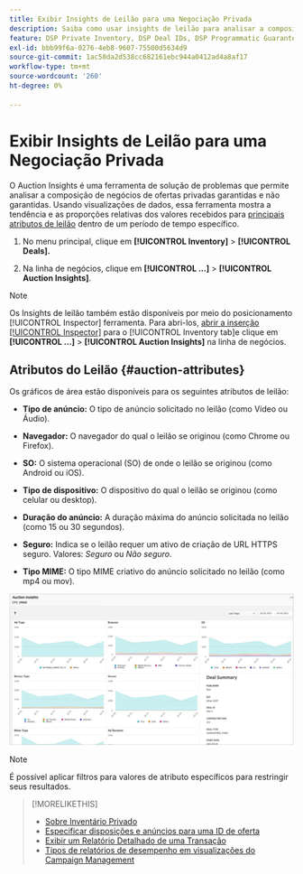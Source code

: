 ```yaml
---
title: Exibir Insights de Leilão para uma Negociação Privada
description: Saiba como usar insights de leilão para analisar a composição de negócios de negócios privados.
feature: DSP Private Inventory, DSP Deal IDs, DSP Programmatic Guaranteed Deals
exl-id: bbb99f6a-0276-4eb8-9607-75500d5634d9
source-git-commit: 1ac58da2d538cc682161ebc944a0412ad4a8af17
workflow-type: tm+mt
source-wordcount: '260'
ht-degree: 0%

---
```


# Exibir Insights de Leilão para uma Negociação Privada

O Auction Insights é uma ferramenta de solução de problemas que permite analisar a composição de negócios de ofertas privadas garantidas e não garantidas. Usando visualizações de dados, essa ferramenta mostra a tendência e as proporções relativas dos valores recebidos para [principais atributos de leilão](#auction-attributes) dentro de um período de tempo específico.

1. No menu principal, clique em **[!UICONTROL Inventory]** > **[!UICONTROL Deals].**

1. Na linha de negócios, clique em  **[!UICONTROL ...]** > **[!UICONTROL Auction Insights]**.

>[!NOTE]
>
>Os Insights de leilão também estão disponíveis por meio do posicionamento [!UICONTROL Inspector] ferramenta. Para abri-los, [abrir a inserção [!UICONTROL Inspector]](/help/dsp/campaign-management/reports/placement-details-view.md) para o [!UICONTROL Inventory tab]e clique em **[!UICONTROL ...]** > **[!UICONTROL Auction Insights]** na linha de negócios.

## Atributos do Leilão {#auction-attributes}

Os gráficos de área estão disponíveis para os seguintes atributos de leilão:

* **Tipo de anúncio:** O tipo de anúncio solicitado no leilão (como Vídeo ou Áudio).

* **Navegador:** O navegador do qual o leilão se originou (como Chrome ou Firefox).

* **SO:** O sistema operacional (SO) de onde o leilão se originou (como Android ou iOS).

* **Tipo de dispositivo:** O dispositivo do qual o leilão se originou (como celular ou desktop).

* **Duração do anúncio:** A duração máxima do anúncio solicitada no leilão (como 15 ou 30 segundos).

* **Seguro:** Indica se o leilão requer um ativo de criação de URL HTTPS seguro. Valores: <i>Seguro</i> ou <i>Não seguro</i>.

* **Tipo MIME:** O tipo MIME criativo do anúncio solicitado no leilão (como mp4 ou mov).

![insights do leilão](/help/dsp/assets/auction-insights.png)

>[!NOTE]
>
>É possível aplicar filtros para valores de atributo específicos para restringir seus resultados.

>[!MORELIKETHIS]
>
>* [Sobre Inventário Privado](private-inventory-about.md)
>* [Especificar disposições e anúncios para uma ID de oferta](deal-id-attach-placements.md)
>* [Exibir um Relatório Detalhado de uma Transação](deal-view-report.md)
>* [Tipos de relatórios de desempenho em visualizações do Campaign Management](/help/dsp/campaign-management/reports/campaign-reports-about.md)
